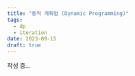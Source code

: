 ```yaml
---
title: "동적 계획법 (Dynamic Programming)"
tags:
  - dp
  - iteration
date: 2023-09-15
draft: true
---
```


작성 중...
